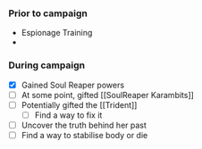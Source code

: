 ### Prior to campaign
- Espionage Training
- 
### During campaign
- [x] Gained Soul Reaper powers
- [ ] At some point, gifted [[SoulReaper Karambits]]
- [ ] Potentially gifted the [[Trident]]
	- [ ] Find a way to fix it
- [ ] Uncover the truth behind her past
- [ ] Find a way to stabilise body or die